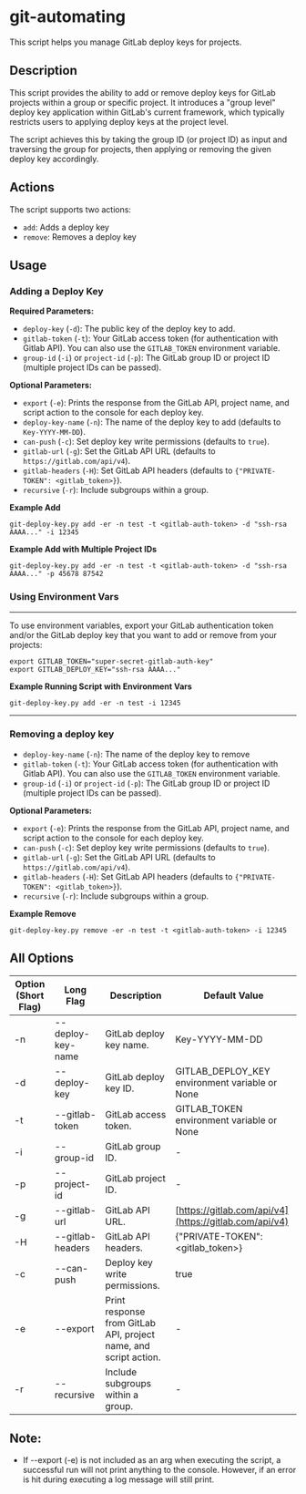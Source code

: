 # git-automating

This script helps you manage GitLab deploy keys for projects. 

## Description

This script provides the ability to add or remove deploy keys for GitLab projects within a group or specific project. It introduces a "group level" deploy key application within GitLab's current framework, which typically restricts users to applying deploy keys at the project level.

The script achieves this by taking the group ID (or project ID) as input and traversing the group for projects, then applying or removing the given deploy key accordingly.

## Actions

The script supports two actions:

* `add`: Adds a deploy key 
* `remove`: Removes a deploy key 

## Usage

### Adding a Deploy Key

**Required Parameters:**

* `deploy-key` (`-d`): The public key of the deploy key to add.
* `gitlab-token` (`-t`):  Your GitLab access token (for authentication with Gitlab API). You can also use the `GITLAB_TOKEN` environment variable.
* `group-id` (`-i`) or `project-id` (`-p`):  The GitLab group ID or project ID (multiple project IDs can be passed).

**Optional Parameters:**

* `export` (`-e`): Prints the response from the GitLab API, project name, and script action to the console for each deploy key.
* `deploy-key-name` (`-n`): The name of the deploy key to add (defaults to `Key-YYYY-MM-DD`).
* `can-push` (`-c`):  Set deploy key write permissions (defaults to `true`).
* `gitlab-url` (`-g`):  Set the GitLab API URL (defaults to `https://gitlab.com/api/v4`).
* `gitlab-headers` (`-H`):  Set GitLab API headers (defaults to `{"PRIVATE-TOKEN": <gitlab_token>}`).
* `recursive` (`-r`): Include subgroups within a group.


**Example Add**

```
git-deploy-key.py add -er -n test -t <gitlab-auth-token> -d "ssh-rsa AAAA..." -i 12345
```

**Example Add with Multiple Project IDs**

```
git-deploy-key.py add -er -n test -t <gitlab-auth-token> -d "ssh-rsa AAAA..." -p 45678 87542
```

### Using Environment Vars
---
To use environment variables, export your GitLab authentication token and/or the GitLab deploy key that you want to add or remove from your projects:

```
export GITLAB_TOKEN="super-secret-gitlab-auth-key"
export GITLAB_DEPLOY_KEY="ssh-rsa AAAA..."
```

**Example Running Script with Environment Vars**

```
git-deploy-key.py add -er -n test -i 12345
```
---

### Removing a deploy key

* `deploy-key-name` (`-n`): The name of the deploy key to remove
* `gitlab-token` (`-t`):  Your GitLab access token (for authentication with Gitlab API). You can also use the `GITLAB_TOKEN` environment variable.
* `group-id` (`-i`) or `project-id` (`-p`):  The GitLab group ID or project ID (multiple project IDs can be passed).

**Optional Parameters:**

* `export` (`-e`): Prints the response from the GitLab API, project name, and script action to the console for each deploy key.
* `can-push` (`-c`):  Set deploy key write permissions (defaults to `true`).
* `gitlab-url` (`-g`):  Set the GitLab API URL (defaults to `https://gitlab.com/api/v4`).
* `gitlab-headers` (`-H`):  Set GitLab API headers (defaults to `{"PRIVATE-TOKEN": <gitlab_token>}`).
* `recursive` (`-r`): Include subgroups within a group.

**Example Remove**

```
git-deploy-key.py remove -er -n test -t <gitlab-auth-token> -i 12345
```

## All Options

| Option (Short Flag) | Long Flag | Description | Default Value |
|---|---|---|---|
| -n | --deploy-key-name | GitLab deploy key name. | Key-YYYY-MM-DD |
| -d | --deploy-key | GitLab deploy key ID. | GITLAB_DEPLOY_KEY environment variable or None |
| -t | --gitlab-token | GitLab access token. | GITLAB_TOKEN environment variable or None |
| -i | --group-id | GitLab group ID. | - |
| -p | --project-id | GitLab project ID. | - |
| -g | --gitlab-url | GitLab API URL. | [https://gitlab.com/api/v4](https://gitlab.com/api/v4) |
| -H | --gitlab-headers | GitLab API headers. | {"PRIVATE-TOKEN": <gitlab_token>} |
| -c | --can-push | Deploy key write permissions. | true |
| -e | --export | Print response from GitLab API, project name, and script action. | - |
| -r | --recursive | Include subgroups within a group. | - |

## Note:

- If --export (-e) is not included as an arg when executing the script, a successful run will not print anything to the console. However, if an error is hit during executing a log message will still print.
